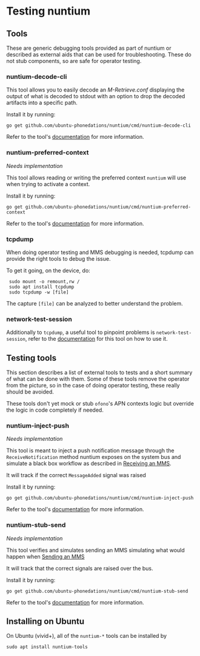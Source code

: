# Testing nuntium

## Tools

These are generic debugging tools provided as part of nuntium or described as
external aids that can be used for troubleshooting. These do not stub
components, so are safe for operator testing.

### nuntium-decode-cli

This tool allows you to easily decode an *M-Retrieve.conf* displaying the
output of what is decoded to stdout with an option to drop the decoded
artifacts into a specific path.

Install it by running:

    go get github.com/ubuntu-phonedations/nuntium/cmd/nuntium-decode-cli

Refer to the tool's [documentation](http://godoc.org/github.com/ubuntu-phonedations/nuntium/cmd/nuntium-decode-cli)
for more information.


### nuntium-preferred-context

*Needs implementation*

This tool allows reading or writing the preferred context `nuntium` will use
when trying to activate a context.

Install it by running:

    go get github.com/ubuntu-phonedations/nuntium/cmd/nuntium-preferred-context

Refer to the tool's
[documentation](http://godoc.org/github.com/ubuntu-phonedations/nuntium/cmd/nuntium-preferred-context)
for more information.


### tcpdump

When doing operator testing and MMS debugging is needed, tcpdump can provide
the right tools to debug the issue.

To get it going, on the device, do:

     sudo mount -o remount,rw /
     sudo apt install tcpdump
     sudo tcpdump -w [file]

The capture `[file]` can be analyzed to better understand the problem.


### network-test-session

Additionally to `tcpdump`, a useful tool to pinpoint problems is
`network-test-session`, refer to the [documentation](https://github.com/sergiusens/network-test-session/blob/master/README.md)
for this tool on how to use it.


## Testing tools

This section describes a list of external tools to tests and a short summary
of what can be done with them. Some of these tools remove the operator from
the picture, so in the case of doing operator testing, these really should be
avoided.

These tools don't yet mock or stub `ofono`'s APN contexts logic but override
the logic in code completely if needed.


### nuntium-inject-push

*Needs implementation*

This tool is meant to inject a push notification message through the
`ReceiveNotification` method nuntium exposes on the system bus and 
simulate a black box workflow as described in 
[Receiving an MMS](architecture.md#receiving-an-mms).

It will track if the correct `MessageAdded` signal was raised

Install it by running:

    go get github.com/ubuntu-phonedations/nuntium/cmd/nuntium-inject-push

Refer to the tool's
[documentation](http://godoc.org/github.com/ubuntu-phonedations/nuntium/cmd/nuntium-inject-push)
for more information.


### nuntium-stub-send

*Needs implementation*

This tool verifies and simulates sending an MMS simulating what would happen
when [Sending an MMS](architecture.md#sending-an-mms)

It will track that the correct signals are raised over the bus.

Install it by running:

    go get github.com/ubuntu-phonedations/nuntium/cmd/nuntium-stub-send

Refer to the tool's
[documentation](http://godoc.org/github.com/ubuntu-phonedations/nuntium/cmd/nuntium-stub-send)
for more information.


## Installing on Ubuntu

On Ubuntu (vivid+), all of the `nuntium-*` tools can be installed by

    sudo apt install nuntium-tools
